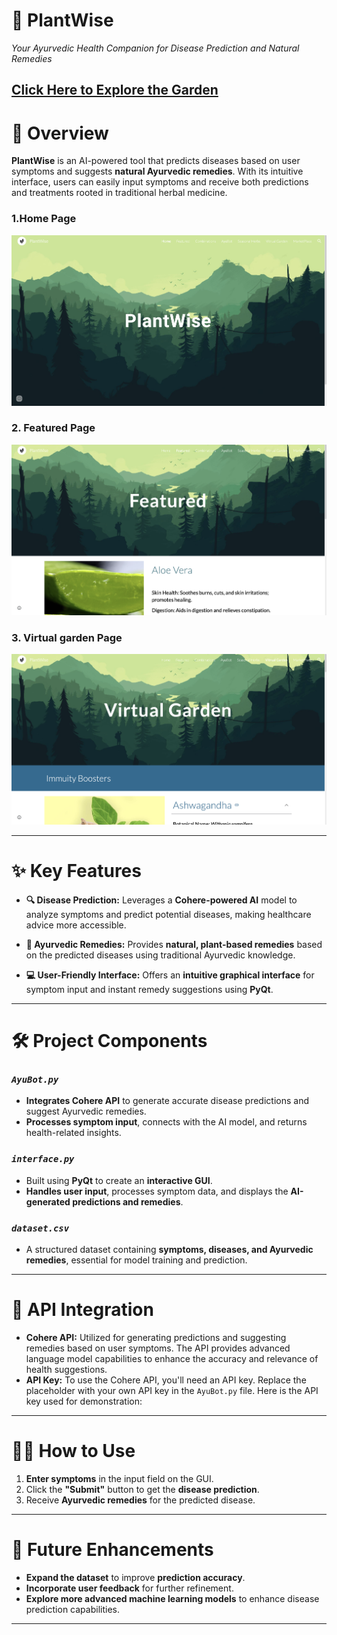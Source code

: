 # 🌿 **PlantWise** 
*Your Ayurvedic Health Companion for Disease Prediction and Natural Remedies*

[Click Here to Explore the Garden](https://sites.google.com/view/plantwise/vitrual-garden?authuser=0)  
---

# 🌟 **Overview** 
**PlantWise** is an AI-powered tool that predicts diseases based on user symptoms and suggests **natural Ayurvedic remedies**. With its intuitive interface, users can easily input symptoms and receive both predictions and treatments rooted in traditional herbal medicine.
### 1.Home Page
![Home page](images/home.png)

### 2. Featured Page
![Featured](images/featured.png)

### 3. Virtual garden Page
![Virtual Garden](images/virtualgarden.png)


---

# ✨ **Key Features** 

- **🔍 Disease Prediction:**  Leverages a **Cohere-powered AI** model to analyze symptoms and predict potential diseases, making healthcare advice more accessible.  

- **🌱 Ayurvedic Remedies:**  Provides **natural, plant-based remedies** based on the predicted diseases using traditional Ayurvedic knowledge.

- **💻 User-Friendly Interface:**  Offers an **intuitive graphical interface** for symptom input and instant remedy suggestions using **PyQt**.

---

# 🛠 **Project Components** 

### *`AyuBot.py`*
- **Integrates Cohere API** to generate accurate disease predictions and suggest Ayurvedic remedies.
- **Processes symptom input**, connects with the AI model, and returns health-related insights.

### *`interface.py`*

-   Built using **PyQt** to create an **interactive GUI**.
-   **Handles user input**, processes symptom data, and displays the **AI-generated predictions and remedies**.

### *`dataset.csv`*

-   A structured dataset containing **symptoms, diseases, and Ayurvedic remedies**, essential for model training and prediction.

----------

# 📡 **API Integration**

-   **Cohere API:** Utilized for generating predictions and suggesting remedies based on user symptoms. The API provides advanced language model capabilities to enhance the accuracy and relevance of health suggestions.
-   **API Key:** To use the Cohere API, you'll need an API key. Replace the placeholder with your own API key in the `AyuBot.py` file. Here is the API key used for demonstration:
----------

# 🧑‍💻 **How to Use**

1.  **Enter symptoms** in the input field on the GUI.
2.  Click the **"Submit"** button to get the **disease prediction**.
3.  Receive **Ayurvedic remedies** for the predicted disease.

----------

# 🚀 **Future Enhancements**

-   **Expand the dataset** to improve **prediction accuracy**.
-   **Incorporate user feedback** for further refinement.
-   **Explore more advanced machine learning models** to enhance disease prediction capabilities.

----------

